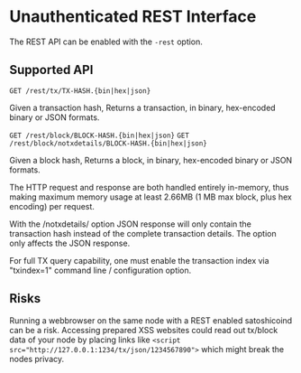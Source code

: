 Unauthenticated REST Interface
==============================

The REST API can be enabled with the `-rest` option.

Supported API
-------------
`GET /rest/tx/TX-HASH.{bin|hex|json}`

Given a transaction hash,
Returns a transaction, in binary, hex-encoded binary or JSON formats.

`GET /rest/block/BLOCK-HASH.{bin|hex|json}`
`GET /rest/block/notxdetails/BLOCK-HASH.{bin|hex|json}`

Given a block hash,
Returns a block, in binary, hex-encoded binary or JSON formats.

The HTTP request and response are both handled entirely in-memory, thus making maximum memory usage at least 2.66MB (1 MB max block, plus hex encoding) per request.

With the /notxdetails/ option JSON response will only contain the transaction hash instead of the complete transaction details. The option only affects the JSON response.

For full TX query capability, one must enable the transaction index via "txindex=1" command line / configuration option.

Risks
-------------
Running a webbrowser on the same node with a REST enabled satoshicoind can be a risk. Accessing prepared XSS websites could read out tx/block data of your node by placing links like `<script src="http://127.0.0.1:1234/tx/json/1234567890">` which might break the nodes privacy.
